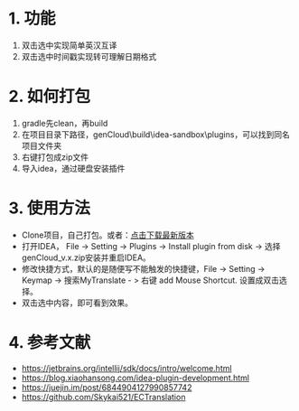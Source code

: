 # 1. 功能
1. 双击选中实现简单英汉互译
2. 双击选中时间戳实现转可理解日期格式

# 2. 如何打包
1. gradle先clean，再build
2. 在项目目录下路径，genCloud\build\idea-sandbox\plugins，可以找到同名项目文件夹
3. 右键打包成zip文件
4. 导入idea，通过硬盘安装插件

# 3. 使用方法
-   Clone项目，自己打包。或者：[点击下载最新版本](https://github.com/scoful/genCloud/releases)
-   打开IDEA， File -> Setting -> Plugins -> Install plugin from disk -> 选择genCloud_v.x.zip安装并重启IDEA。
-   修改快捷方式，默认的是随便写不能触发的快捷键，File -> Setting -> Keymap -> 搜索MyTranslate - > 右键 add Mouse Shortcut. 设置成双击选择。
-   双击选中内容，即可看到效果。

# 4. 参考文献
-   https://jetbrains.org/intellij/sdk/docs/intro/welcome.html
-   https://blog.xiaohansong.com/idea-plugin-development.html
-   https://juejin.im/post/6844904127990857742
-   https://github.com/Skykai521/ECTranslation

